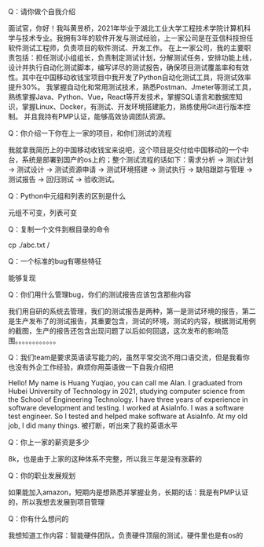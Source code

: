Q：请你做个自我介绍

面试官，你好！我叫黄昱桥，2021年毕业于湖北工业大学工程技术学院计算机科学与技术专业。我拥有3年的软件开发与测试经验，上一家公司是在亚信科技担任软件测试工程师，负责项目的软件测试、开发工作。
在上一家公司，我的主要职责包括：担任测试小组组长，负责制定测试计划，分解测试任务，安排功能上线，设计并执行自动化测试脚本，编写详尽的测试报告，确保项目测试覆盖率和有效性。其中在中国移动收钱宝项目中我开发了Python自动化测试工具，将测试效率提升30%。
我掌握自动化和常用测试技术，熟悉Postman、Jmeter等测试工具，熟练掌握Java、Python、Vue，React等开发技术，掌握SQL语言和数据库知识，掌握Linux、Docker，有测试、开发环境搭建能力，熟练使用Git进行版本控制。 并且我持有PMP认证，能够高效协调团队资源。



Q：你介绍一下你在上一家的项目，和你们测试的流程

我就拿我简历上的中国移动收钱宝来说吧，这个项目是交付给中国移动的一个中台，系统是部署到国产的os上的；整个测试流程的话如下：需求分析 → 测试计划 → 测试设计 → 测试资源申请 → 测试环境搭建 → 测试执行 → 缺陷跟踪与管理 → 测试报告 → 回归测试 → 验收测试。



Q：Python中元组和列表的区别是什么

元组不可变，列表可变



Q：复制一个文件到根目录的命令

cp ./abc.txt /



Q：一个标准的bug有哪些特征

能够复现



Q：你们用什么管理bug，你们的测试报告应该包含那些内容

我们用自研的系统去管理，我们的测试报告是两种，第一是测试环境的报告，第二是生产发布了的测试报告，其重要包含，测试的环境，测试的内容，根据测试用例的截图，生产的报告还包含出现问题了以后如何回退，这次发布的影响范围。。。。。。。。。。。。



Q：我们team是要求英语读写能力的，虽然平常交流不用口语交流，但是我看你也没有外企工作经验，麻烦你用英语做一下自我介绍把

Hello! My name is Huang Yuqiao, you can call me Alan. I graduated from Hubei University of Technology in 2021, studying computer science from the School of Engineering Technology. I have three years of experience in software development and testing. I worked at AsiaInfo. I was a software test engineer. So I tested and helped make software at AsiaInfo.
At my old job, I did many things. 被打断，听出来了我的英语水平



Q：你上一家的薪资是多少

8k，也是由于上家的这种体系不完整，所以我三年是没有涨薪的



Q：你的职业发展规划

如果能加入amazon，短期内是想熟悉并掌握业务，长期的话：我是有PMP认证的，所以我想去发展到项目管理



Q：你有什么想问的

我想知道工作内容：智能硬件团队，负责硬件顶层的测试，硬件里也是有os的
